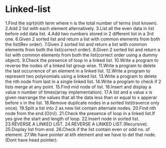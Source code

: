 # Linked-list

1.Find the sqrt(n)th term where n is the total number of terms (not known).
2.Add 2 list with each element alternatively.
3.List all the even data in list before odd data list.
4.Add two numbers stored in 2 different list in a 3rd one.
6.Given 2 sorted list and return a list with common elements from both the list(Rev order).
7.Given 2 sorted list and return a list with common elements from both the list(correct order).
8.Given 2 sorted list and return a list with common elements from both the list(correct order 
  using a dummy object).
9.Check the presence of loop in a linked list.
10.Write a program to reverse the nodes of a linked list group wise.
11.Write a program to delete the last occurrence of an element in a linked list.
12.Write a program to represent two polynomials using a linked list.
13.Write a program to delete the nth node from last in a single linked list.
14.Write a program to check if 2 lists merge at any point.
15.Find mid node of list.
16.Insert and display a value n number of times(array implementation).
17.A list and a value x is given rearrange the values that all the data less than or equal to 
   x apperar before x in the list.
18.Remove duplicate nodes in a sorted list(traverce only once).
19.Split a list into 2 as new list contain alternate nodes.
20.Find nth node from the end.(O(n)).
21.Check the presence of loop in a linked list.If yes give the start and length of loop.
22.Insert node in sorted list.
23.REVERSE A LINKED LIST.
24.REVERSE A LINKED LIST.(Recursive).
25.Display list from end.
26.Check if the list contain even or odd no. of element.
27.We have pointer at kth element and we have to del that node.(Dont have head pointer).